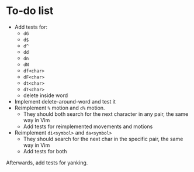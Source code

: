 # To-do list

- Add tests for:
  - `dG`
  - `d$`
  - `d^`
  - `dd`
  - `dn`
  - `dN`
  - `df<char>`
  - `dF<char>`
  - `dt<char>`
  - `dT<char>`
  - delete inside word
- Implement delete-around-word and test it
- Reimplement `%` motion and `d%` motion.
  - They should both search for the next character in any pair, the same way in Vim
  - Add tests for reimplemented movements and motions
- Reimplement `di<symbol>` and `da<symbol>`
  - They should search for the next char in the specific pair, the same way in Vim
  - Add tests for both

Afterwards, add tests for yanking.
